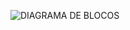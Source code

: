 ![DIAGRAMA DE BLOCOS](https://github.com/mario-marant3/sistema-sem-fios-monitorizacao-frequencia-respiratoria/assets/154553974/bd5c9497-dbb0-4815-90ae-2cb9e2ab7b87)
